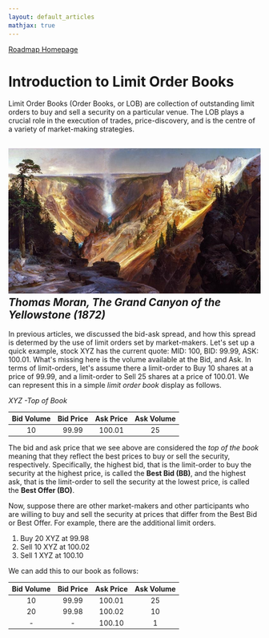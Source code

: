 ```yaml
---
layout: default_articles
mathjax: true
---
```

[Roadmap Homepage](../articles_index.md)

#  Introduction to Limit Order Books 
Limit Order Books (Order Books, or LOB) are collection of outstanding limit orders to buy and sell a security on a particular venue. The LOB plays a crucial role in the execution of trades, price-discovery, and is the centre of a variety of market-making strategies. 

![Canyon](canyon.jpg)
*Thomas Moran, The Grand Canyon of the Yellowstone (1872)*
---

In previous articles, we discussed the bid-ask spread, and how this spread is determed by the use of limit orders set by market-makers. Let's set up a quick example, stock XYZ has the current quote: MID: 100, BID: 99.99, ASK: 100.01. What's missing here is the volume available at the Bid, and Ask. In terms of limit-orders, let's assume there a limit-order to Buy 10 shares at a price of 99.99, and a limit-order to Sell 25 shares at a price of 100.01. We can represent this in a simple *limit order book* display as follows. 

*XYZ -Top of Book*

| Bid Volume | Bid Price | Ask Price | Ask Volume |
|:----------:|:---------:|:---------:|:----------:|
|     10     |   99.99   |   100.01  |     25     |

The bid and ask price that we see above are considered the *top of the book* meaning that they reflect the best prices to buy or sell the security, respectively. Specifically, the highest bid, that is the limit-order to buy the security at the highest price, is called the **Best Bid (BB)**, and the highest ask, that is the limit-order to sell the security at the lowest price, is called the **Best Offer (BO)**.

Now, suppose there are other market-makers and other participants who are willing to buy and sell the security at prices that differ from the Best Bid or Best Offer. For example, there are the  additional limit orders. 

1. Buy 20 XYZ at 99.98
2. Sell 10 XYZ at 100.02
3. Sell 1 XYZ at 100.10

We can add this to our book as follows:

| Bid Volume | Bid Price | Ask Price | Ask Volume |
|:----------:|:---------:|:---------:|:----------:|
|     10     |   99.99   |   100.01  |     25     |
|     20     |   99.98   |   100.02  |     10     |
|     -     |   -  |   100.10  |     1     |

